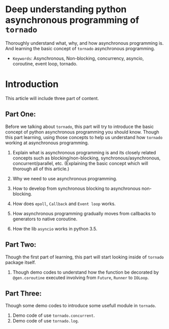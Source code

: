 # Deep understanding python asynchronous programming of `tornado`

Thoroughly understand what, why, and how asynchronous programming is. 
And learning the basic concept of `tornado` asynchronous programming.

* `Keywords`: Asynchronous, Non-blocking, concurrency, asyncio, coroutine, event loop, tornado.

# Introduction

This article will include three part of content.

## Part One:

Before we talking about `tornado`, this part will try to introduce the basic concept of python asynchronous programming you should know. Though this part learning, using those concepts to help us understand how `tornado` working at asynchronous programming.

1. Explain what is asynchronous programming is and its closely related concepts such as blocking/non-blocking, synchronous/asynchronous, concurrent/parallel, etc. (Explaining the basic concept which will thorough all of this article.)

2. Why we need to use asynchronous programming. 

3. How to develop from synchronous blocking to asynchronous non-blocking.

4. How does `epoll`, `Callback` and `Event loop` works.

5. How asynchronous programming gradually moves from callbacks to generators to native coroutine.

6. How the lib `asyncio` works in python 3.5.

## Part Two: 

Though the first part of learning, this part will start looking inside of `tornado` package itself.

1. Though demo codes to understand how the function be decorated by `@gen.coroutine` executed involving from `Future`, `Runner` to `IOLoop`.

## Part Three: 
Though some demo codes to introduce some usefull module in `tornado`.

1. Demo code of use `tornado.concurrent`.
2. Demo code of use `tornado.log`.